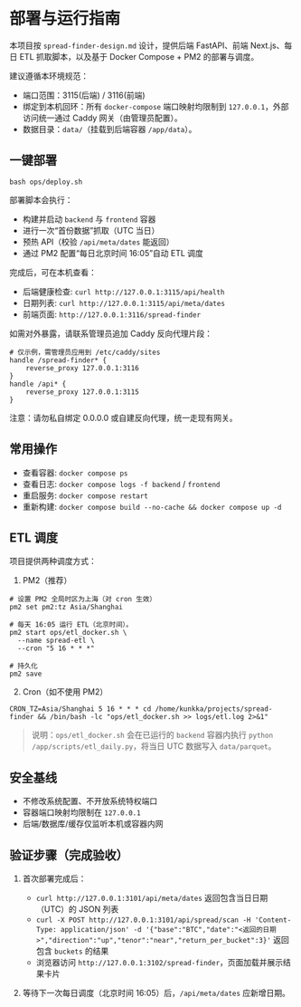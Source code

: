 # 部署与运行指南

本项目按 `spread-finder-design.md` 设计，提供后端 FastAPI、前端 Next.js、每日 ETL 抓取脚本，以及基于 Docker Compose + PM2 的部署与调度。

建议遵循本环境规范：

- 端口范围：3115(后端) / 3116(前端)
- 绑定到本机回环：所有 `docker-compose` 端口映射均限制到 `127.0.0.1`，外部访问统一通过 Caddy 网关（由管理员配置）。
- 数据目录：`data/`（挂载到后端容器 `/app/data`）。

## 一键部署

```
bash ops/deploy.sh
```

部署脚本会执行：

- 构建并启动 `backend` 与 `frontend` 容器
- 进行一次“首份数据”抓取（UTC 当日）
- 预热 API（校验 `/api/meta/dates` 能返回）
- 通过 PM2 配置“每日北京时间 16:05”自动 ETL 调度

完成后，可在本机查看：

- 后端健康检查: `curl http://127.0.0.1:3115/api/health`
- 日期列表: `curl http://127.0.0.1:3115/api/meta/dates`
- 前端页面: `http://127.0.0.1:3116/spread-finder`

如需对外暴露，请联系管理员追加 Caddy 反向代理片段：

```
# 仅示例，需管理员应用到 /etc/caddy/sites
handle /spread-finder* {
    reverse_proxy 127.0.0.1:3116
}
handle /api* {
    reverse_proxy 127.0.0.1:3115
}
```

注意：请勿私自绑定 0.0.0.0 或自建反向代理，统一走现有网关。

## 常用操作

- 查看容器: `docker compose ps`
- 查看日志: `docker compose logs -f backend` / `frontend`
- 重启服务: `docker compose restart`
- 重新构建: `docker compose build --no-cache && docker compose up -d`

## ETL 调度

项目提供两种调度方式：

1) PM2（推荐）

```
# 设置 PM2 全局时区为上海（对 cron 生效）
pm2 set pm2:tz Asia/Shanghai

# 每天 16:05 运行 ETL（北京时间）。
pm2 start ops/etl_docker.sh \
  --name spread-etl \
  --cron "5 16 * * *"

# 持久化
pm2 save
```

2) Cron（如不使用 PM2）

```
CRON_TZ=Asia/Shanghai 5 16 * * * cd /home/kunkka/projects/spread-finder && /bin/bash -lc "ops/etl_docker.sh >> logs/etl.log 2>&1"
```

> 说明：`ops/etl_docker.sh` 会在已运行的 `backend` 容器内执行 `python /app/scripts/etl_daily.py`，将当日 UTC 数据写入 `data/parquet`。

## 安全基线

- 不修改系统配置、不开放系统特权端口
- 容器端口映射均限制在 `127.0.0.1`
- 后端/数据库/缓存仅监听本机或容器内网

## 验证步骤（完成验收）

1. 首次部署完成后：
   - `curl http://127.0.0.1:3101/api/meta/dates` 返回包含当日日期（UTC）的 JSON 列表
   - `curl -X POST http://127.0.0.1:3101/api/spread/scan -H 'Content-Type: application/json' -d '{"base":"BTC","date":"<返回的日期>","direction":"up","tenor":"near","return_per_bucket":3}'` 返回包含 `buckets` 的结果
   - 浏览器访问 `http://127.0.0.1:3102/spread-finder`，页面加载并展示结果卡片

2. 等待下一次每日调度（北京时间 16:05）后，`/api/meta/dates` 应新增日期。
